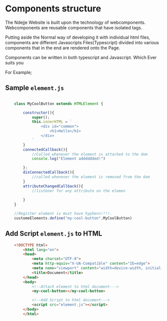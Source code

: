 # Components structure

The Ndejje Website is built upon the technology of webcomponents. Webcomponents are reusable components that have isolated tags.

Putting aside the Normal way of developing it with individual html files, components are different Javascripts Files(Typescript) divided into various components that in the end are rendered onto the Page.

Components can be written in both typescript and Javascript. Which Ever suits you

For Example;

## Sample  `element.js`

```js

    class MyCoolButton extends HTMLElement {

        constructor(){
            super();
            this.innerHTML = `
                <div id="common">
                    <h1>Hello</h1>
                </div>
            `
        }
        connectedCallback(){
            //Called whenever the element is attached to the dom
            console.log("Element adddddded!")

        };
        disConnectedCallback(){
            //called whenever the element is removed from the dom
        }
        attributeChangedCallback(){
            //listener for any attribute on the elemen
            
        }
    }

    //Register element is must have hyphens!!!!.
    customeElements.define("my-cool-button",MyCoolButton)
```

## Add Script `element.js` to HTML


```html
    <!DOCTYPE html>
        <html lang="en">
        <head>
            <meta charset="UTF-8">
            <meta http-equiv="X-UA-Compatible" content="IE=edge">
            <meta name="viewport" content="width=device-width, initial-scale=1.0">
            <title>Document</title>
        </head>
        <body>  
            <!--Attach element to html document--->
            <my-cool-button></my-cool-button>

            <!--Add Script to html document--->
            <script src="element.js"></script>
        </body>
        </html>
```